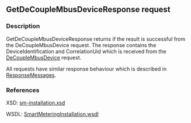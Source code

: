 ## GetDeCoupleMbusDeviceResponse request

### Description
GetDeCoupleMbusDeviceResponse returns if the result is successful from the DeCoupleMbusDevice request. The response contains the DeviceIdentification and CorrelationUid which is received from the [DeCoupleMbusDevice](DeCoupleMbusDevice.md) request.

All requests have similar response behaviour which is described in [ResponseMessages](./ResponseMessages.md).

### References

XSD: [sm-installation.xsd](https://github.com/OSGP/Platform/blob/development/osgp-adapter-ws-smartmetering/src/main/webapp/WEB-INF/wsdl/smartmetering/schemas/sm-installation.xsd)

WSDL: [SmartMeteringInstallation.wsdl](https://github.com/OSGP/Platform/blob/development/osgp-adapter-ws-smartmetering/src/main/webapp/WEB-INF/wsdl/smartmetering/SmartMeteringInstallation.wsdl)
